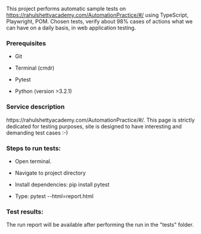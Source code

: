 This project performs automatic sample tests on <a>https://rahulshettyacademy.com/AutomationPractice/#/</a> using TypeScript, Playwright, POM. 
Chosen tests, verify about 98% cases of actions what we can have on a daily basis, in web application testing.


<h3>Prerequisites</h3>

- Git

- Terminal (cmdr)
  
- Pytest
  
- Python (version >3.2.1)

<h3>Service description</h3>
https://rahulshettyacademy.com/AutomationPractice/#/. This page is strictly dedicated for testing purposes, site is designed to have interesting and demanding test cases :-)

<h3>Steps to run tests:</h3>
  
- Open terminal.

- Navigate to project directory

- Install dependencies: pip install pytest

- Type: pytest --html=report.html


<h3>Test results:</h3>
The run report will be available after performing the run in the  "tests" folder.


